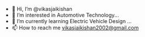 - 👋 Hi, I’m @vikasjaikishan
- 👀 I’m interested in Automotive Technology...
- 🌱 I’m currently learning Electric Vehicle Design ...
- 📫 How to reach me vikasjaikishan2002@gmail.com

<!---
vikasjaikishan/vikasjaikishan is a ✨ special ✨ repository because its `README.md` (this file) appears on your GitHub profile.
You can click the Preview link to take a look at your changes.
--->

